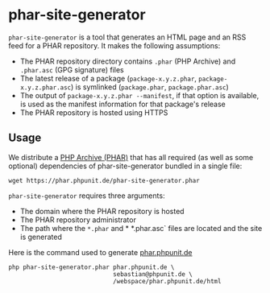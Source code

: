 # phar-site-generator

`phar-site-generator` is a tool that generates an HTML page and an RSS feed for a PHAR repository. It makes the following assumptions:

* The PHAR repository directory contains `.phar` (PHP Archive) and `.phar.asc` (GPG signature) files
* The latest release of a package (`package-x.y.z.phar`, `package-x.y.z.phar.asc`) is symlinked (`package.phar`, `package.phar.asc`)
* The output of `package-x.y.z.phar --manifest`, if that option is available, is used as the manifest information for that package's release
* The PHAR repository is hosted using HTTPS

## Usage

We distribute a [PHP Archive (PHAR)](http://php.net/phar) that has all required (as well as some optional) dependencies of phar-site-generator bundled in a single file:

    wget https://phar.phpunit.de/phar-site-generator.phar

`phar-site-generator` requires three arguments:

* The domain where the PHAR repository is hosted
* The PHAR repository administrator
* The path where the `*.phar` and * *.phar.asc` files are located and the site is generated

Here is the command used to generate [phar.phpunit.de](https://phar.phpunit.de/)

    php phar-site-generator.phar phar.phpunit.de \
                                 sebastian@phpunit.de \
                                 /webspace/phar.phpunit.de/html

